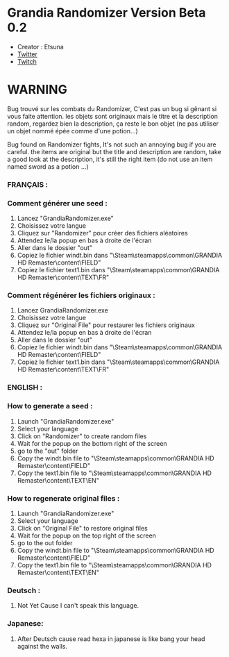 # Grandia Randomizer Version Beta 0.2 

- Creator : Etsuna
- [Twitter](https://twitter.com/etsunamattel)
- [Twitch](https://www.twitch.tv/etsuna_)

# WARNING

Bug trouvé sur les combats du Randomizer, C'est pas un bug si gênant si vous faite attention.
les objets sont originaux mais le titre et la description random, regardez bien la description, ça reste le bon objet (ne pas utiliser un objet nommé épée comme d'une potion...)

Bug found on Randomizer fights, It's not such an annoying bug if you are careful.
the items are original but the title and description are random, take a good look at the description, it's still the right item (do not use an item named sword as a potion ...)

### FRANÇAIS :

### Comment générer une seed :
1. Lancez "GrandiaRandomizer.exe"
2. Choisissez votre langue
3. Cliquez sur "Randomizer" pour créer des fichiers aléatoires
4. Attendez le/la popup en bas à droite de l'écran
5. Aller dans le dossier "out"
6. Copiez le fichier windt.bin dans "\Steam\steamapps\common\GRANDIA HD Remaster\content\FIELD\"
7. Copiez le fichier text1.bin dans "\Steam\steamapps\common\GRANDIA HD Remaster\content\TEXT\FR\"

### Comment régénérer les fichiers originaux :
1. Lancez GrandiaRandomizer.exe
2. Choisissez votre langue
3. Cliquez sur "Original File" pour restaurer les fichiers originaux
4. Attendez le/la popup en bas à droite de l'écran
5. Aller dans le dossier "out"
6. Copiez le fichier windt.bin dans "\Steam\steamapps\common\GRANDIA HD Remaster\content\FIELD\"
7. Copiez le fichier text1.bin dans "\Steam\steamapps\common\GRANDIA HD Remaster\content\TEXT\FR\"


### ENGLISH :

### How to generate a seed :
1. Launch "GrandiaRandomizer.exe"
2. Select your language
3. Click on "Randomizer" to create random files
4. Wait for the popup on the bottom right of the screen
5. go to the "out" folder
6. Copy the windt.bin file to "\Steam\steamapps\common\GRANDIA HD Remaster\content\FIELD\"
7. Copy the text1.bin file to "\Steam\steamapps\common\GRANDIA HD Remaster\content\TEXT\EN\"

### How to regenerate original files :
1. Launch "GrandiaRandomizer.exe"
2. Select your language
3. Click on "Original File" to restore original files
4. Wait for the popup on the top right of the screen
5. go to the out folder
6. Copy the windt.bin file to "\Steam\steamapps\common\GRANDIA HD Remaster\content\FIELD\"
7. Copy the text1.bin file to "\Steam\steamapps\common\GRANDIA HD Remaster\content\TEXT\EN\"

### Deutsch :
1. Not Yet Cause I can't speak this language.

### Japanese:
1. After Deutsch cause read hexa in japanese is like bang your head against the walls.

